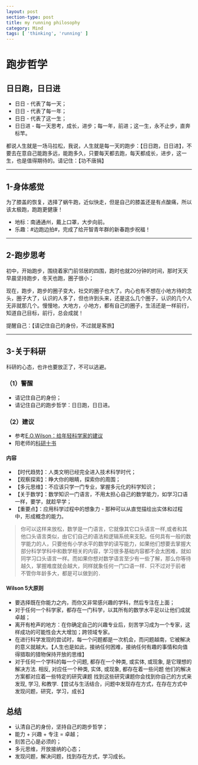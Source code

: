 ```yaml
---
layout: post
section-type: post
title: my running philosophy
category: Mind
tags: [ 'thinking', 'running' ]
---
```

# 跑步哲学

## 日日跑，日日进

* 日日 - 代表了每一天；
* 日日 - 代表了每一年；
* 日日 - 代表了这一生；
* 日日进 - 每一天思考，成长，进步；每一年，前进；这一生，永不止步，直奔标竿。

都说人生就是一场马拉松，我说，人生就是每一天的跑步：【日日跑，日日进】，不要去在意自己能跑多远，能跑多久，只要每天都去跑，每天都成长，进步，这一生，也是值得期待的。请记住：【功不唐捐】

***

## 1-身体感觉

为了膝盖的恢复，选择了蜗牛跑，近似快走，但是自己的膝盖还是有点酸痛，所以该太极跑，跑跑更健康！

* 地标：南通通州，戴上口罩，大步向前。
* 乐趣：#边跑边拍#，完成了给开智青年群的新春跑步祝福！

***

## 2-跑步思考

初中，开始跑步，围绕着家门前邻居的四围，跑时也就20分钟的时间，那时天天早晨坚持跑步，冬天也跑，圈子很小；

现在，跑步，跑步的圈子变大，社交的圈子也大了。内心也有不想在小地方待的念头，圈子大了，认识的人多了，但也许到头来，还是这么几个圈子，认识的几个人无非就那几个。慢慢地，大地方，小地方，都有自己的圈子，生活还是一样前行，知道自己目标，前行，总会成就！

提醒自己：【请记住自己的身份，不过就是客旅】

***

## 3-关于科研

科研的心态，也许也要放正了，不可以逃避。

### （1）警醒

* 请记住自己的身份；
* 请记住自己的跑步哲学：日日跑，日日进。

### （2）建议

* 参考[E.O.Wilson：给年轻科学家的建议](http://www.ted.com/talks/e_o_wilson_advice_to_young_scientists?language=zh-tw)
* 阳老师的[科研十书](http://www.yangzhiping.com/psy/research-ten-book.html)

#### 内容

* 【时代趋势】：人类文明已经完全进入技术科学时代；
* 【观察探索】：睁大你的眼睛，探索你的周围；
* 【多元思维】：不应该只学一门专业，掌握多元化的科学知识；
* 【关于数学】：数学知识一门语言，不用太担心自己的数学能力，如学习口语一样，要学，就趁早学；
* 【重要点】：应用科学过程中的想象力 - 那种可以从直觉描绘出实体和过程中，形成概念的能力。

> 你可以这样来放松，数学是一门语言，它就像其它口头语言一样,或者和其他口头语言类似，由它们自己的语法和逻辑系统来支配。任何具有一般的数学能力的人，只要他有小学水平的数学的读写能力，如果他们想要去掌握大部分科学学科中和数学相关的内容，学习很多基础内容都不会太困难，就如同学习口头语言一样。而如果你想对数学语言至少有一些了解，那么你等待越久，掌握难度就会越大，同样就象任何一门口语一样．只不过对于前者 不管你年龄多大，都是可以做到的．


#### Wilson 5大原则

* 要选择既在你能力之内，而你又非常感兴趣的学科，然后专注在上面；
* 对于任何一个科学家，都存在一门科学，以其所有的数学水平足以让他们成就卓越；
* 离开有枪声的地方：在你确定自己的兴趣专业后，刻苦学习成为一个专家，这样成功的可能性会大大增加；跨领域专家。
* 在进行科学发现的尝试时，每一个问题都是一次机会，而问题越南，它被解决的意义就越大。【人生也是如此，接纳任何困难，接纳任何有趣的事情和向值得猎取的猎物保持开放的思维】
* 对于任何一个学科的每一个问题, 都存在一个种类, 或实体, 或现象, 是它理想的解决方法. 相反, 对应任一个种类, 实体, 或现象, 都存在着一些问题 他们的解决方案都对应着一些特定的研究课题 找到这些研究课题你会找到你自己的方式来发现, 学习, 和教学.【尝试与生活结合，问题中发现存在方式，在存在方式中发现问题，研究，学习，成长】


## 总结

* 认清自己的身份，坚持自己的跑步哲学；
* 能力 + 兴趣 + 专注 = 卓越；
* 刻苦己心是必须的；
* 多元思维，开放接纳的心态；
* 发现问题，解决问题，找到存在方式，学习成长。
